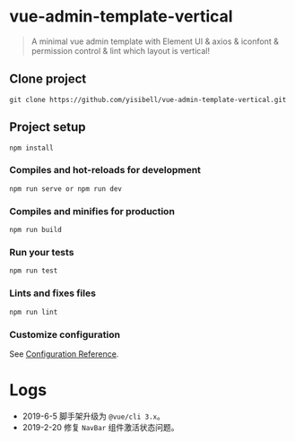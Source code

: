 # vue-admin-template-vertical

> A minimal vue admin template with Element UI & axios & iconfont & permission control & lint which layout is vertical!

## Clone project
```
git clone https://github.com/yisibell/vue-admin-template-vertical.git
```

## Project setup
```
npm install
```

### Compiles and hot-reloads for development
```
npm run serve or npm run dev
```

### Compiles and minifies for production
```
npm run build
```

### Run your tests
```
npm run test
```

### Lints and fixes files
```
npm run lint
```

### Customize configuration
See [Configuration Reference](https://cli.vuejs.org/config/).


# Logs

- 2019-6-5 脚手架升级为 `@vue/cli 3.x`。
- 2019-2-20   修复 `NavBar` 组件激活状态问题。